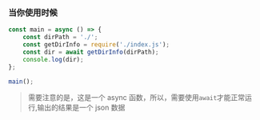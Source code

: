 ### 当你使用时候

```javascript
const main = async () => {
    const dirPath = './';
    const getDirInfo = require('./index.js');
    const dir = await getDirInfo(dirPath);
    console.log(dir);
};

main();
```

> 需要注意的是，这是一个 async 函数，所以，需要使用`await`才能正常运行,输出的结果是一个 json 数据
